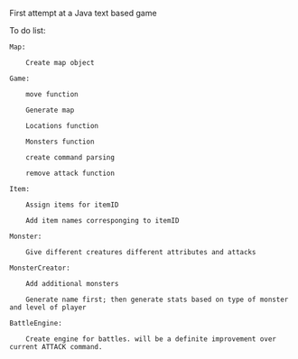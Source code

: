 First attempt at a Java text based game


To do list:


    Map:

        Create map object

    Game:

        move function

        Generate map

        Locations function

        Monsters function

        create command parsing

        remove attack function

    Item:

        Assign items for itemID

        Add item names corresponging to itemID

    Monster:

        Give different creatures different attributes and attacks

    MonsterCreator:

        Add additional monsters

        Generate name first; then generate stats based on type of monster and level of player

    BattleEngine:

        Create engine for battles. will be a definite improvement over current ATTACK command.
